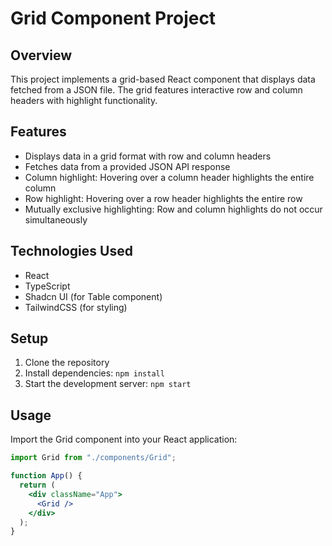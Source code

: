 # Grid Component Project

## Overview

This project implements a grid-based React component that displays data fetched from a JSON file. The grid features interactive row and column headers with highlight functionality.

## Features

- Displays data in a grid format with row and column headers
- Fetches data from a provided JSON API response
- Column highlight: Hovering over a column header highlights the entire column
- Row highlight: Hovering over a row header highlights the entire row
- Mutually exclusive highlighting: Row and column highlights do not occur simultaneously

## Technologies Used

- React
- TypeScript
- Shadcn UI (for Table component)
- TailwindCSS (for styling)

## Setup

1. Clone the repository
2. Install dependencies: `npm install`
3. Start the development server: `npm start`

## Usage

Import the Grid component into your React application:

```jsx
import Grid from "./components/Grid";

function App() {
  return (
    <div className="App">
      <Grid />
    </div>
  );
}
```

